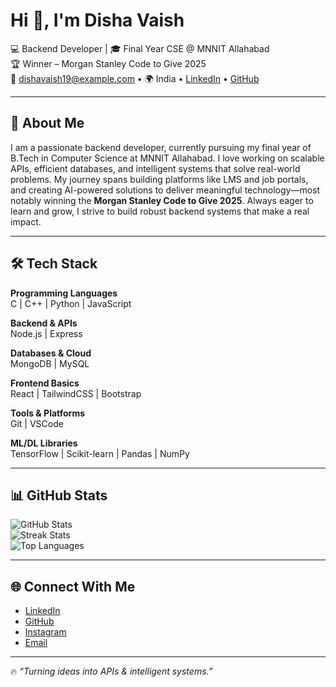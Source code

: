 # Hi 👋, I'm Disha Vaish  

💻 Backend Developer | 🎓 Final Year CSE @ MNNIT Allahabad  
🏆 Winner – Morgan Stanley Code to Give 2025  
📧 dishavaish19@example.com • 🌍 India • [LinkedIn](https://www.linkedin.com/in/disha-vaish-69b020250/) • [GitHub](https://github.com/DishaVaish)  

---

## 🚀 About Me  
I am a passionate backend developer, currently pursuing my final year of B.Tech in Computer Science at MNNIT Allahabad. I love working on scalable APIs, efficient databases, and intelligent systems that solve real-world problems. My journey spans building platforms like LMS and job portals, and creating AI-powered solutions to deliver meaningful technology—most notably winning the **Morgan Stanley Code to Give 2025**. Always eager to learn and grow, I strive to build robust backend systems that make a real impact.

---

## 🛠️ Tech Stack  

**Programming Languages**  
C | C++ | Python | JavaScript  

**Backend & APIs**  
Node.js | Express  

**Databases & Cloud**  
MongoDB | MySQL  

**Frontend Basics**  
React | TailwindCSS | Bootstrap  

**Tools & Platforms**  
Git | VSCode  

**ML/DL Libraries**  
TensorFlow | Scikit-learn | Pandas | NumPy  

---

## 📊 GitHub Stats  

![GitHub Stats](https://github-readme-stats.vercel.app/api?username=dishavaish&show_icons=true&theme=tokyonight)  
![Streak Stats](https://github-readme-streak-stats.herokuapp.com/?user=dishavaish&theme=tokyonight)  
![Top Languages](https://github-readme-stats.vercel.app/api/top-langs/?username=dishavaish&layout=compact&theme=tokyonight)  

---

## 🌐 Connect With Me  
- [LinkedIn](https://www.linkedin.com/in/disha-vaish-69b020250/)  
- [GitHub](https://github.com/DishaVaish)  
- [Instagram](https://www.instagram.com/silk.haze19/?hl=en)  
- [Email](mailto:dishavaish19@example.com)  

---

🔥 *“Turning ideas into APIs & intelligent systems.”*  
